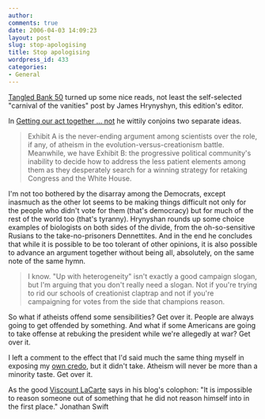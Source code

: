 ```yaml
---
author:
comments: true
date: 2006-04-03 14:09:23
layout: post
slug: stop-apologising
title: Stop apologising
wordpress_id: 433
categories:
- General
---
```


[Tangled Bank 50](http://islandofdoubt.blogspot.com/2006/03/half-century-of-tangled-bank.html) turned up some nice reads, not least the self-selected "carnival of the vanities" post by James Hrynyshyn, this edition's editor. 

In [Getting our act together ... not](http://islandofdoubt.blogspot.com/2006/03/getting-our-act-together-not.html) he wittily conjoins two separate ideas.


> Exhibit A is the never-ending argument among scientists over the role, if any, of atheism in the evolution-versus-creationism battle. Meanwhile, we have Exhibit B: the progressive political community's inability to decide how to address the less patient elements among them as they desperately search for a winning strategy for retaking Congress and the White House.

I'm not too bothered by the disarray among the Democrats, except inasmuch as the other lot seems to be making things difficult not only for the people who didn't vote for them (that's democracy) but for much of the rest of the world too (that's tyranny). Hrynyshan rounds up some choice examples of biologists on both sides of the divide, from the oh-so-sensitive Rusians to the take-no-prisoners Dennettites. And in the end he concludes that while it is possible to be too tolerant of other opinions, it is also possible to advance an argument together without being all, absolutely, on the same note of the same hymn.


> I know. "Up with heterogeneity" isn't exactly a good campaign slogan, but I'm arguing that you don't really need a slogan. Not if you're trying to rid our schools of creationist claptrap and not if you're campaigning for votes from the side that champions reason.

So what if atheists offend some sensibilities? Get over it. People are always going to get offended by something. And what if some Americans are going to take offense at rebuking the president while we're allegedly at war? Get over it.

I left a comment to the effect that I'd said much the same thing myself in exposing my [own credo](http://jeremycherfas.net/wp/archives/2006/03/30/credible-credo/), but it didn't take. Atheism will never be more than a minority taste. Get over it.

As the good [Viscount LaCarte](http://viscountlacarte.blogspot.com/) says in his blog's colophon: "It is impossible to reason someone out of something that he did not reason himself into in the first place." Jonathan Swift 

